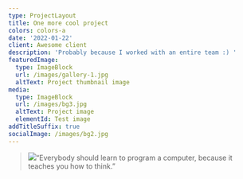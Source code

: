 ```yaml
---
type: ProjectLayout
title: One more cool project
colors: colors-a
date: '2022-01-22'
client: Awesome client
description: 'Probably because I worked with an entire team :) '
featuredImage:
  type: ImageBlock
  url: /images/gallery-1.jpg
  altText: Project thumbnail image
media:
  type: ImageBlock
  url: /images/bg3.jpg
  altText: Project image
  elementId: Test image
addTitleSuffix: true
socialImage: /images/bg2.jpg
---
```

> ![](/images/random-image.png)“Everybody should learn to program a computer, because it teaches you how to think.”

